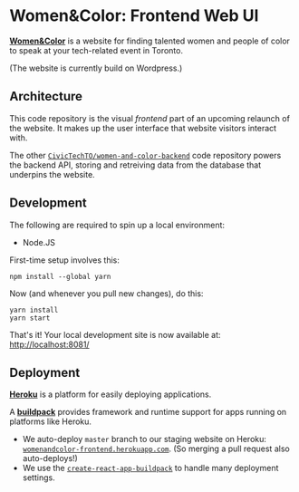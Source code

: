 # Women&Color: Frontend Web UI

[**Women&Color**](site-live) is a website for finding
talented women and people of color to speak at your tech-related event
in Toronto.

(The website is currently build on Wordpress.)

## Architecture

This code repository is the visual _frontend_ part of an upcoming
relaunch of the website. It makes up the user interface that website
visitors interact with.

The other [`CivicTechTO/women-and-color-backend`][code-backend] code
repository powers the backend API, storing and retreiving data from the
database that underpins the website.

## Development

The following are required to spin up a local environment:

* Node.JS

First-time setup involves this:

```
npm install --global yarn
```

Now (and whenever you pull new changes), do this:

```
yarn install
yarn start
```

That's it! Your local development site is now available at:
[http://localhost:8081/](http://localhost:8081/)

## Deployment

[**Heroku**][heroku] is a platform for easily deploying applications.

A [**buildpack**][buildpack] provides framework and runtime support for apps running on
platforms like Heroku.

* We auto-deploy `master` branch to our staging website on Heroku:
  [`womenandcolor-frontend.herokuapp.com`][site-staging]. (So merging a
  pull request also auto-deploys!)
* We use the
  [`create-react-app-buildpack`](https://github.com/mars/create-react-app-buildpack)
  to handle many deployment settings.

<!-- Links -->
   [site-live]: http://womenandcolor.com/
   [site-staging]: https://womenandcolor-frontend.herokuapp.com/
   [code-backend]: https://github.com/CivicTechTO/women-and-color-backend
   [heroku]: https://github.com/CivicTechTO/women-and-color-backend
   [buildpack]: https://docs.cloudfoundry.org/buildpacks/
